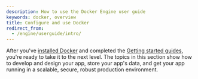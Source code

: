 ```yaml
---
description: How to use the Docker Engine user guide
keywords: docker, overview
title: Configure and use Docker
redirect_from:
  - /engine/userguide/intro/
---
```

After you've [installed Docker](/engine/installation/) and completed the [Getting started guides](/get-started/), you're ready to take it to the next level. The topics in this section show how to develop and design your app, store your app's data, and get your app running in a scalable, secure, robust production environment.